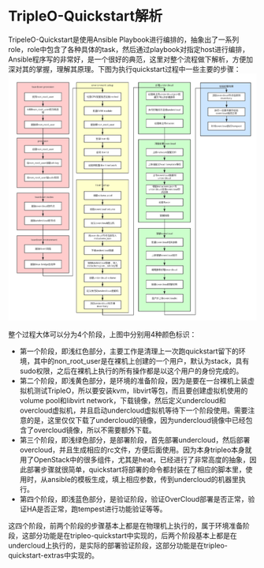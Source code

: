 # TripleO-Quickstart解析

TripeleO-Quickstart是使用Ansible Playbook进行编排的，抽象出了一系列role，role中包含了各种具体的task，然后通过playbook对指定host进行编排，Ansible程序写的非常好，是一个很好的典范，这里对整个流程做下解析，方便加深对其的掌握，理解其原理。下图为执行quickstart过程中一些主要的步骤：  
![](/assets/tripleo-quickstart-analysis.png)

整个过程大体可以分为4个阶段，上图中分别用4种颜色标识：

* 第一个阶段，即浅红色部分，主要工作是清理上一次跑quickstart留下的环境，其中的non_root_user是在裸机上创建的一个用户，默认为stack，具有sudo权限，之后在裸机上执行的所有操作都是以这个用户的身份完成的。
* 第二个阶段，即浅黄色部分，是环境的准备阶段，因为是要在一台裸机上装虚拟机测试TripleO，所以要安装kvm，libvirt等包，而且要创建虚拟机使用的volume pool和libvirt network，下载镜像，然后定义undercloud和overcloud虚拟机，并且启动undercloud虚拟机等待下一个阶段使用。需要注意的是，这里仅仅下载了undercloud的镜像，因为undercloud镜像中已经包含了overcloud镜像，所以不需要额外下载。
* 第三个阶段，即浅绿色部分，是部署阶段，首先部署undercloud，然后部署overcloud，并且生成相应的rc文件，方便后面使用。因为本身tripleo本身就用了OpenStack中的很多组件，尤其是heat，已经进行了非常高度的抽象，因此部署步骤就很简单，quickstart将部署的命令都封装在了相应的脚本里，使用时，从ansible的模板生成，填上相应参数，传到undercloud的机器里执行。
* 第四个阶段，即浅蓝色部分，是验证阶段，验证OverCloud部署是否正常，验证HA是否正常，跑tempest进行功能验证等等。

这四个阶段，前两个阶段的步骤基本上都是在物理机上执行的，属于环境准备阶段，这部分功能是在tripleo-quickstart中实现的，后两个阶段基本上都是在undercloud上执行的，是实际的部署验证阶段，这部分功能是在tripleo-quickstart-extras中实现的。

